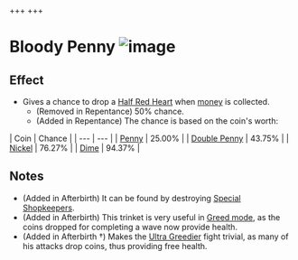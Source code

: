 +++
+++

 # Bloody Penny ![image](/image/Bloody_Penny.png) 

Effect
--------


* Gives a chance to drop a [Half Red Heart](/wiki/Hearts#Half_Red_Heart "Hearts") when [money](/wiki/Coins "Coins") is collected.
	+ (Removed in Repentance) 50% chance.
	+ (Added in Repentance) The chance is based on the coin's worth:




| Coin
 | Chance
 |
| --- | --- |
| [Penny](/wiki/Coins#Penny "Coins") | 25.00%
 |
| [Double Penny](/wiki/Coins#Double_Penny "Coins") | 43.75%
 |
| [Nickel](/wiki/Coins#Nickel "Coins") | 76.27%
 |
| [Dime](/wiki/Coins#Dime "Coins") | 94.37%
 |


Notes
-------


* (Added in Afterbirth) It can be found by destroying [Special Shopkeepers](/wiki/Special_Shopkeeper "Special Shopkeeper").
* (Added in Afterbirth) This trinket is very useful in [Greed mode](/wiki/Greed_mode "Greed mode"), as the coins dropped for completing a wave now provide health.
* (Added in Afterbirth †) Makes the [Ultra Greedier](/wiki/Ultra_Greedier "Ultra Greedier") fight trivial, as many of his attacks drop coins, thus providing free health.


